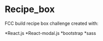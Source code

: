 # Recipe_box
FCC build recipe box challenge created with:

*React.js
*React-modal.js
*bootstrap
*sass
